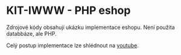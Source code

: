 # KIT-IWWW - PHP eshop



Zdrojové kódy obsahují ukázku implementace eshopu. Není použita databbáze, ale PHP.

Celý postup implementace lze shlédnout na [youtube](https://www.youtube.com/watch?v=fUf1bWi36VI).